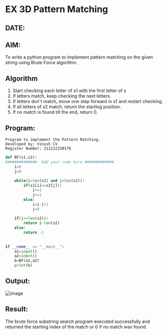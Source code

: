 # EX 3D Pattern Matching
## DATE:
## AIM:
To write a python program to implement pattern matching on the given string using Brute Force algorithm.



## Algorithm
1. Start checking each letter of s1 with the first letter of s
2. If letters match, keep checking the next letters.
3. If letters don't match, move one step forward in s1 and restart checking.
4. If all letters of s2 match, return the starting position.
5. If no match is found till the end, return 0.  

## Program:
```
Program to implement the Pattern Matching.
Developed by: Vinush CV
Register Number: 212222230176
```
```python
def BF(s1,s2):
##############  Add your code here #############
    i=0
    j=0
    
    while(i<len(s1) and j<len(s2)):
        if(s1[i]==s2[j]):
            i+=1
            j+=1
        else:
            i=i-j+1
            j=0
            
    if(j>=len(s2)):
        return i-len(s2)
    else:
        return -1
        
        
if __name__ == "__main__":
    a1=input() 
    a2=input() 
    b=BF(a1,a2)
    print(b)

```

## Output:
![image](https://github.com/user-attachments/assets/b34263ad-ed31-4ecc-845e-4f872d15794d)



## Result:
The brute force substring search program executed successfully and returned the starting index of the match or 0 if no match was found.
